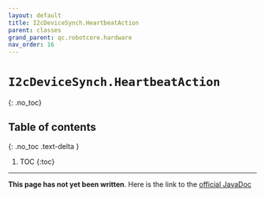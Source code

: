 ```yaml
---
layout: default
title: I2cDeviceSynch.HeartbeatAction
parent: classes
grand_parent: qc.robotcore.hardware
nav_order: 16
---
```

# `I2cDeviceSynch.HeartbeatAction`
{: .no_toc}

## Table of contents
{: .no_toc .text-delta }

1. TOC
{:toc}
---
**This page has not yet been written**. Here is the link to the [official JavaDoc](https://ftctechnh.github.io/ftc_app/doc/javadoc/com/qualcomm/robotcore/hardware/I2cDeviceSynch.HeartbeatAction.html)
        